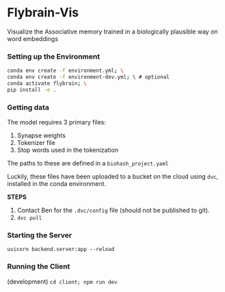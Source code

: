 # Flybrain-Vis

Visualize the Associative memory trained in a biologically plausible way on word embeddings

### Setting up the Environment

```bash
conda env create -f environment.yml; \
conda env create -f environment-dev.yml; \ # optional
conda activate flybrain; \
pip install -e .
```

### Getting data

The model requires 3 primary files:
1. Synapse weights
2. Tokenizer file
3. Stop words used in the tokenization

The paths to these are defined in a `biohash_project.yaml`

Luckily, these files have been uploaded to a bucket on the cloud using `dvc`, installed in the conda environment.

**STEPS**
1. Contact Ben for the `.dvc/config` file (should not be published to git). 
2. `dvc pull`

### Starting the Server

`uvicorn backend.server:app --reload`

### Running the Client 

(development)
`cd client; npm run dev`